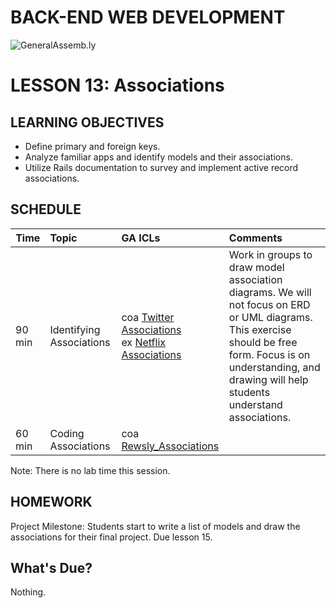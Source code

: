 BACK-END WEB DEVELOPMENT
============================

![GeneralAssemb.ly](https://github.com/generalassembly/ga-ruby-on-rails-for-devs/raw/master/images/ga.png "GeneralAssemb.ly")


LESSON 13: Associations
========


LEARNING OBJECTIVES
--------

*	Define primary and foreign keys.
*	Analyze familiar apps and identify models and their associations.
*	Utilize Rails documentation to survey and implement active record associations. 

SCHEDULE
--------

| Time        | Topic| GA ICLs| Comments |
| ------------- |:-------------|:-------------------|:-------------------|
| 90 min | Identifying Associations | coa [Twitter Associations](code_alongs/README.md) <br> ex [Netflix Associations](exercises/README.md) | Work in groups to draw model association diagrams. We will not focus on ERD or UML diagrams. This exercise should be free form. Focus is on understanding, and drawing will help students understand associations. | 
| 60 min | Coding Associations | coa [Rewsly_Associations](code_alongs/README.md) | | 
 

Note: There is no lab time this session. 


HOMEWORK
--------

Project Milestone: Students start to write a list of models and draw the associations for their final project. Due lesson 15.


What's Due? 
-----------

Nothing.

